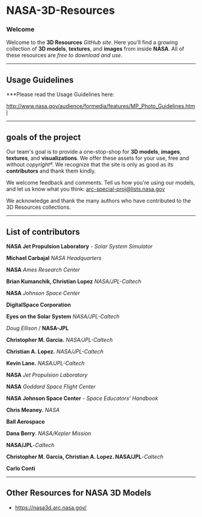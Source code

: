 NASA-3D-Resources
=================

### Welcome

Welcome to the **3D Resources** *GitHub site*. Here you'll find a growing collection of **3D models**, **textures**, and **images** from inside **NASA**. All of these resources are *free to download and use*. 

---

## Usage Guidelines

***Please read the Usage Guidelines here: 

http://www.nasa.gov/audience/formedia/features/MP_Photo_Guidelines.html

---

## goals of the project

Our team's goal is to provide a one-stop-shop for **3D models**, **images**, **textures**, and **visualizations**. We offer these assets for your use, free and without *copyrightª*. We recognize that the site is only as good as its **contributors** and thank them kindly.

We welcome feedback and comments. Tell us how you're using our models, and let us know what you think: arc-special-proj@lists.nasa.gov

We acknowledge and thank the many authors who have contributed to the 3D Resources collections.

---

## List of contributors

**NASA Jet Propulsion Laboratory** - *Solar System Simulator*    

**Michael Carbajal** *NASA Headquarters*    

**NASA** *Ames Research Center*

**Brian Kumanchik, Christian Lopez** *NASA/JPL-Caltech*    

**NASA** *Johnson Space Center*

**DigitalSpace Corporation**

**Eyes on the Solar System** *NASA/JPL-Caltech*    

*Doug Ellison* / **NASA-JPL**    

**Christopher M. Garcia.** *NASA/JPL-Caltech*    

**Christian A. Lopez.** *NASA/JPL-Caltech*    

**Kevin Lane.** *NASA/JPL-Caltech*    

**NASA** *Jet Propulsion Laboratory*

**NASA** *Goddard Space Flight Center*
    
**NASA Johnson Space Center** - *Space Educators' Handbook*

**Chris Meaney.** *NASA*

**Ball Aerospace**    

**Dana Berry**. *NASA/Kepler Mission*

**NASA/JPL**-*Caltech*    

**Christopher M. Garcia, Christian A. Lopez. NASA/JPL**-*Caltech*    

**Carlo Conti**    

---

## Other Resources for NASA 3D Models
- https://nasa3d.arc.nasa.gov/
